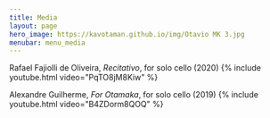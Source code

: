 ```yaml
---
title: Media
layout: page
hero_image: https://kavotaman.github.io/img/Otavio MK 3.jpg
menubar: menu_media
---
```

Rafael Fajiolli de Oliveira, _Recitativo_, for solo cello (2020)
{% include youtube.html video="PqTO8jM8Kiw" %}

Alexandre Guilherme, _For Otamaka_, for solo cello (2019)
{% include youtube.html video="B4ZDorm8QOQ" %}
